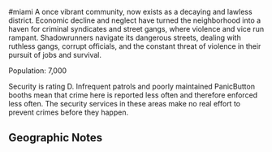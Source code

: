 #miami
A once vibrant community, now exists as a decaying and lawless district. Economic decline and neglect have turned the neighborhood into a haven for criminal syndicates and street gangs, where violence and vice run rampant. Shadowrunners navigate its dangerous streets, dealing with ruthless gangs, corrupt officials, and the constant threat of violence in their pursuit of jobs and survival.

Population: 7,000

Security is rating D. Infrequent patrols and poorly maintained PanicButton booths mean that crime here is reported less often and therefore enforced less often. The security services in these areas make no real effort to prevent crimes before they happen.

## Geographic Notes